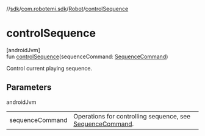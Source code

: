 //[sdk](../../../index.md)/[com.robotemi.sdk](../index.md)/[Robot](index.md)/[controlSequence](control-sequence.md)

# controlSequence

[androidJvm]\
fun [controlSequence](control-sequence.md)(sequenceCommand: [SequenceCommand](../../com.robotemi.sdk.constants/-sequence-command/index.md))

Control current playing sequence.

## Parameters

androidJvm

| | |
|---|---|
| sequenceCommand | Operations for controlling sequence, see [SequenceCommand](../../com.robotemi.sdk.constants/-sequence-command/index.md). |
